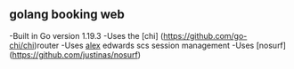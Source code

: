 ## golang booking web
-Built in Go version 1.19.3
-Uses the [chi] (https://github.com/go-chi/chi)router 
-Uses [alex](https://github.com/alexedwards/scs) edwards scs session management
-Uses [nosurf] (https://github.com/justinas/nosurf)